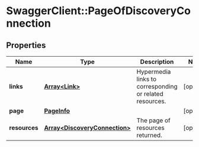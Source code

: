 # SwaggerClient::PageOfDiscoveryConnection

## Properties
Name | Type | Description | Notes
------------ | ------------- | ------------- | -------------
**links** | [**Array&lt;Link&gt;**](Link.md) | Hypermedia links to corresponding or related resources. | [optional] 
**page** | [**PageInfo**](PageInfo.md) |  | [optional] 
**resources** | [**Array&lt;DiscoveryConnection&gt;**](DiscoveryConnection.md) | The page of resources returned. | [optional] 

